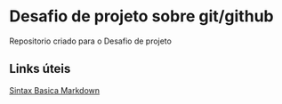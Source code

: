 # Desafio de projeto sobre git/github
Repositorio criado para o Desafio de projeto 

## Links úteis
[Sintax Basica Markdown](https://markdownguide.org/basic-syntax/)
